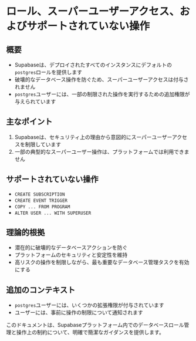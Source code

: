 # ロール、スーパーユーザーアクセス、およびサポートされていない操作

## 概要

- Supabaseは、デプロイされたすべてのインスタンスにデフォルトの`postgres`ロールを提供します
- 破壊的なデータベース操作を防ぐため、スーパーユーザーアクセスは付与されません
- `postgres`ユーザーには、一部の制限された操作を実行するための追加権限が与えられています

## 主なポイント

1. Supabaseは、セキュリティ上の理由から意図的にスーパーユーザーアクセスを制限しています
2. 一部の典型的なスーパーユーザー操作は、プラットフォームでは利用できません

## サポートされていない操作

- `CREATE SUBSCRIPTION`
- `CREATE EVENT TRIGGER`
- `COPY ... FROM PROGRAM`
- `ALTER USER ... WITH SUPERUSER`

## 理論的根拠

- 潜在的に破壊的なデータベースアクションを防ぐ
- プラットフォームのセキュリティと安定性を維持
- 高リスクの操作を制限しながら、最も重要なデータベース管理タスクを有効にする

## 追加のコンテキスト

- `postgres`ユーザーには、いくつかの拡張権限が付与されています
- ユーザーには、事前に操作の制限について通知されます

このドキュメントは、Supabaseプラットフォーム内でのデータベースロール管理と操作上の制約について、明確で簡潔なガイダンスを提供します。
